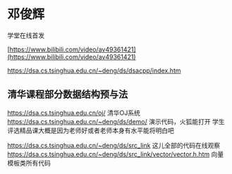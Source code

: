 # 邓俊辉
















学堂在线首发

[https://www.bilibili.com/video/av49361421](https://www.bilibili.com/video/av49361421)







https://dsa.cs.tsinghua.edu.cn/~deng/ds/dsacpp/index.htm





## 清华课程部分数据结构预与法
https://dsa.cs.tsinghua.edu.cn/oj/
清华OJ系统
https://dsa.cs.tsinghua.edu.cn/~deng/ds/demo/   演示代码，火狐能打开 
学生评选精品课大概是因为老师好或者老师本身有水平能将明白吧

https://dsa.cs.tsinghua.edu.cn/~deng/ds/src_link   这儿全部的代码在线观察
https://dsa.cs.tsinghua.edu.cn/~deng/ds/src_link/vector/vector.h.htm  向量模板类所有代码























